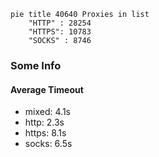 
```mermaid
pie title 40640 Proxies in list
    "HTTP" : 28254
    "HTTPS": 10783
    "SOCKS" : 8746
```

### Some Info
#### Average Timeout

- mixed: 4.1s
- http: 2.3s
- https: 8.1s
- socks: 6.5s